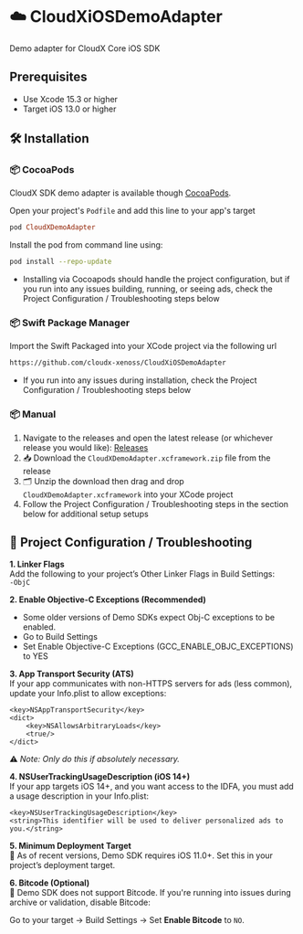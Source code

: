 # ☁️ CloudXiOSDemoAdapter  
Demo adapter for CloudX Core iOS SDK

## Prerequisites

- Use Xcode 15.3 or higher
- Target iOS 13.0 or higher

## 🛠️ Installation

### 📦 CocoaPods

CloudX SDK demo adapter is available though [CocoaPods](https://guides.cocoapods.org/using/getting-started.html).

Open your project's `Podfile` and add this line to your app's target
```ruby
pod CloudXDemoAdapter
```

Install the pod from command line using:
```bash
pod install --repo-update
```
- Installing via Cocoapods should handle the project configuration, but if you run into any issues building, running, or seeing ads, check the Project Configuration / Troubleshooting steps below

### 📦 Swift Package Manager

Import the Swift Packaged into your XCode project via the following url
```bash
https://github.com/cloudx-xenoss/CloudXiOSDemoAdapter
```
- If you run into any issues during installation, check the Project Configuration / Troubleshooting steps below

### 📦 Manual  
1. Navigate to the releases and open the latest release (or whichever release you would like): [Releases](https://github.com/cloudx-xenoss/CloudXiOSDemoAdapter/releases)  
2. 📥 Download the `CloudXDemoAdapter.xcframework.zip` file from the release  
3. 🗂️ Unzip the download then drag and drop `CloudXDemoAdapter.xcframework` into your XCode project
4. Follow the Project Configuration / Troubleshooting steps in the section below for additional setup setups

## 🧰 Project Configuration / Troubleshooting

**1. Linker Flags**  
Add the following to your project’s Other Linker Flags in Build Settings:  
`-ObjC`

**2. Enable Objective-C Exceptions (Recommended)**
- Some older versions of Demo SDKs expect Obj-C exceptions to be enabled.
- Go to Build Settings
- Set Enable Objective-C Exceptions (GCC_ENABLE_OBJC_EXCEPTIONS) to YES


**3. App Transport Security (ATS)**  
If your app communicates with non-HTTPS servers for ads (less common), update your Info.plist to allow exceptions:  
```
<key>NSAppTransportSecurity</key>
<dict>
    <key>NSAllowsArbitraryLoads</key>
    <true/>
</dict>
```
⚠️ *Note: Only do this if absolutely necessary.*


**4. NSUserTrackingUsageDescription (iOS 14+)**  
If your app targets iOS 14+, and you want access to the IDFA, you must add a usage description in your Info.plist:
```
<key>NSUserTrackingUsageDescription</key>
<string>This identifier will be used to deliver personalized ads to you.</string>
```

**5. Minimum Deployment Target**  
📱 As of recent versions, Demo SDK requires iOS 11.0+. Set this in your project’s deployment target.


**6. Bitcode (Optional)**  
🚫 Demo SDK does not support Bitcode. If you're running into issues during archive or validation, disable Bitcode:  

Go to your target → Build Settings → Set **Enable Bitcode** to `NO`.

